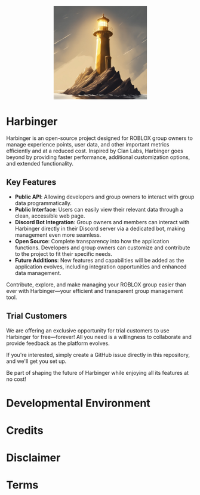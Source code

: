 <p align="center">
    <img width="250" height="250" src="./client/src/assets/logo.jpg" alt="Logo"/>
</p>

# Harbinger
Harbinger is an open-source project designed for ROBLOX group owners to manage experience points, user data, and other important metrics efficiently and at a reduced cost. Inspired by Clan Labs, Harbinger goes beyond by providing faster performance, additional customization options, and extended functionality.

## Key Features
- **Public API**: Allowing developers and group owners to interact with group data programmatically.
- **Public Interface**: Users can easily view their relevant data through a clean, accessible web page.
- **Discord Bot Integration**: Group owners and members can interact with Harbinger directly in their Discord server via a dedicated bot, making management even more seamless.
- **Open Source**: Complete transparency into how the application functions. Developers and group owners can customize and contribute to the project to fit their specific needs.
- **Future Additions**: New features and capabilities will be added as the application evolves, including integration opportunities and enhanced data management.

Contribute, explore, and make managing your ROBLOX group easier than ever with Harbinger—your efficient and transparent group management tool.

## Trial Customers
We are offering an exclusive opportunity for trial customers to use Harbinger for free—forever! All you need is a willingness to collaborate and provide feedback as the platform evolves. 

If you're interested, simply create a GitHub issue directly in this repository, and we'll get you set up.

Be part of shaping the future of Harbinger while enjoying all its features at no cost!

# Developmental Environment

# Credits

# Disclaimer

# Terms